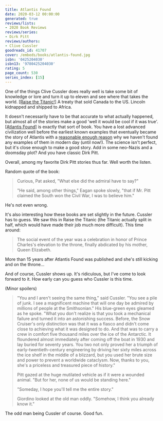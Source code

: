 ```yaml
---
title: Atlantis Found
date: 2020-03-12 00:00:00
generated: true
reviews/lists:
- 2020 Book Reviews
reviews/series:
- Dirk Pitt
reviews/authors:
- Clive Cussler
goodreads_id: 41707
cover: /embeds/books/atlantis-found.jpg
isbn: '0425204030'
isbn13: '9780425204030'
rating: 5
page_count: 530
series_index: [15]
---
```

One of the things Clive Cussler does really well is take some bit of knowledge or lore and turn it up to eleven and see where that takes the world. [[Raise the Titanic!]]() A treaty that sold Canada to the US. Lincoln kidnapped and shipped to Africa.  

It doesn't necessarily have to be that accurate to what actually happened, but almost all of the stories make a good 'well it would be cool if it was true'. [[Atlantis Found]]() is exactly that sort of book. You have a lost advanced civilization well before the earliest known examples that eventually became the story of Atlantis with a [reasonable enough reason](https://arstechnica.com/science/2014/04/massive-asteroid-may-have-kickstarted-the-movement-of-continents/) why we haven't found any examples of them in modern day (until now!). The science isn't perfect, but it's close enough to make a good story. Add in some neo-Nazis and a doomsday plot? And you have classic Dirk Pitt.  

<!--more-->

Overall, among my favorite Dirk Pitt stories thus far. Well worth the listen.  

Random quote of the book:  

> Curious, Pat asked, "What else did the admiral have to say?"  
>
> "He said, among other things," Eagan spoke slowly, "that if Mr. Pitt claimed the South won the Civil War, I was to believe him."  

He's not even wrong.  

It's also interesting how these books are set slightly in the future. Cussler has to guess. We saw this in Raise the Titanic (the Titanic actually split in half, which would have made their job much more difficult). This time around:  

> The social event of the year was a celebration in honor of Prince Charles's elevation to the throne, finally abdicated by his mother, Queen Elizabeth.

More than 15 years after Atlantis Found was published and she's still kicking and on the throne...  

And of course, Cussler shows up. It's ridiculous, but I've come to look forward to it. How early can you guess who Cussler is this time.  

(Minor spoilers)  

> "You and I aren't seeing the same thing," said Cussler. "You see a pile of junk. I see a magnificent machine that will one day be admired by millions of people at the Smithsonian." His blue-green eyes gleamed as he spoke. "What you don't realize is that you took a mechanical failure and turned it into an astonishing success. Before, the Snow Cruiser's only distinction was that it was a fiasco and didn't come close to achieving what it was designed to do. And that was to carry a crew in comfort five thousand miles over the ice of the Antarctic. It floundered almost immediately after coming off the boat in 1930 and lay buried for seventy years. You two not only proved her a triumph of early-twentieth-century engineering by driving her sixty miles across the ice shelf in the middle of a blizzard, but you used her brute size and power to prevent a worldwide cataclysm. Now, thanks to you, she's a priceless and treasured piece of history."  
>
> Pitt gazed at the huge mutilated vehicle as if it were a wounded animal. "But for her, none of us would be standing here."  
>
> "Someday, I hope you'll tell me the entire story."  
>
> Giordino looked at the old man oddly. "Somehow, I think you already know it."  

The odd man being Cussler of course. Good fun.